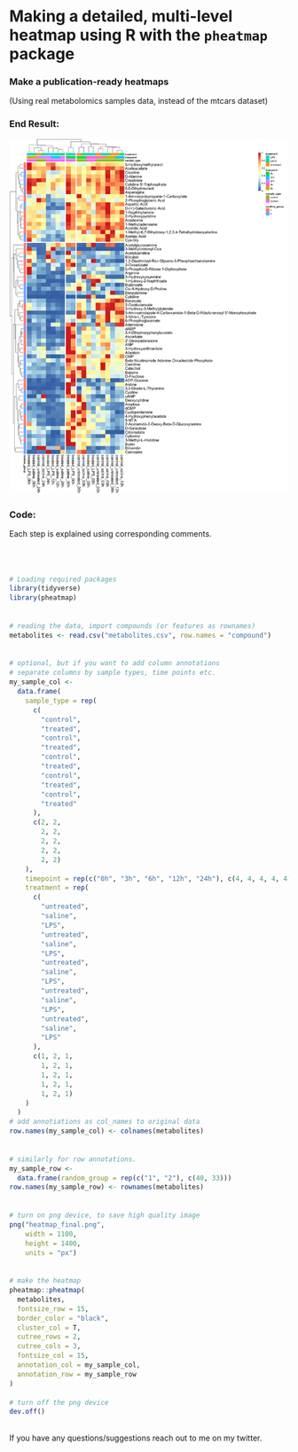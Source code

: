 # Making a detailed, multi-level heatmap using R with the `pheatmap` package

### Make a publication-ready heatmaps

(Using real metabolomics samples data, instead of the mtcars dataset)

### End Result:

![image](heatmap_final.png)

### Code:

Each step is explained using corresponding comments.

```r



# Loading required packages
library(tidyverse)
library(pheatmap)


# reading the data, import compounds (or features as rownames)
metabolites <- read.csv("metabolites.csv", row.names = "compound")


# optional, but if you want to add column annotations
# separate columns by sample types, time points etc.
my_sample_col <-
  data.frame(
    sample_type = rep(
      c(
        "control",
        "treated",
        "control",
        "treated",
        "control",
        "treated",
        "control",
        "treated",
        "control",
        "treated"
      ),
      c(2, 2,
        2, 2,
        2, 2,
        2, 2,
        2, 2)
    ),
    timepoint = rep(c("0h", "3h", "6h", "12h", "24h"), c(4, 4, 4, 4, 4)),
    treatment = rep(
      c(
        "untreated",
        "saline",
        "LPS",
        "untreated",
        "saline",
        "LPS",
        "untreated",
        "saline",
        "LPS",
        "untreated",
        "saline",
        "LPS",
        "untreated",
        "saline",
        "LPS"
      ),
      c(1, 2, 1,
        1, 2, 1,
        1, 2, 1,
        1, 2, 1,
        1, 2, 1)
    )
  )
# add annotiations as col_names to original data
row.names(my_sample_col) <- colnames(metabolites)


# similarly for row annotations.
my_sample_row <-
  data.frame(random_group = rep(c("1", "2"), c(40, 33)))
row.names(my_sample_row) <- rownames(metabolites)


# turn on png device, to save high quality image
png("heatmap_final.png",
    width = 1100,
    height = 1400,
    units = "px")


# make the heatmap
pheatmap::pheatmap(
  metabolites,
  fontsize_row = 15,
  border_color = "black",
  cluster_col = T,
  cutree_rows = 2,
  cutree_cols = 3,
  fontsize_col = 15,
  annotation_col = my_sample_col,
  annotation_row = my_sample_row
)

# turn off the png device
dev.off()



```

If you have any questions/suggestions reach out to me on my twitter.
